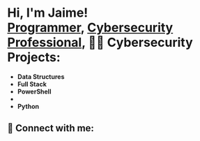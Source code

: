 <h1>Hi, I'm Jaime! <br/><a href="https://github.com/joshmadakor1">Programmer</a>, <a href="https://www.linkedin.com/in/joshmadakor/">Cybersecurity Professional</a>, <a 

<h2>👨‍💻 Cybersecurity Projects:</h2>

- <b>Data Structures </b>
- <b>Full Stack </b>
- <b>PowerShell</b>
- 
- <b>Python</b>
  

<h2> 🤳 Connect with me:</h

<!--
**joshmadakor1/joshmadakor1** is a ✨ _special_ ✨ repository because its `README.md` (this file) appears on your GitHub profile.

Here are some ideas to get you started:

- 🔭 I’m currently working on ...
- 🌱 I’m currently learning ...
- 👯 I’m looking to collaborate on ...
- 🤔 I’m looking for help with ...
- 💬 Ask me about ...
- 📫 How to reach me: ...
- 😄 Pronouns: ...
- ⚡ Fun fact: ...
-->
